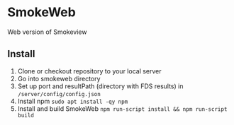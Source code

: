 # SmokeWeb
Web version of Smokeview

## Install

1. Clone or checkout repository to your local server
2. Go into smokeweb directory
3. Set up port and resultPath (directory with FDS results) in ``/server/config/config.json`` 
4. Install npm ``sudo apt install -qy npm``
5. Install and build SmokeWeb ``npm run-script install && npm run-script build``
